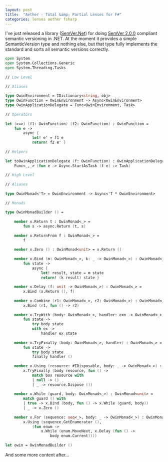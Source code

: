 ```yaml
---
layout: post
title:  "Aether - Total &amp; Partial Lenses for F#"
categories: lenses aether fsharp
---
```


I've just released a library ([SemVer.Net][semver-nuget]) for doing [SemVer 2.0.0][semver] compliant semantic versioning in .NET. At the moment it provides a simple SemanticVersion type and nothing else, but that type fully implements the standard and sorts all semantic versions correctly.

```fsharp
open System
open System.Collections.Generic
open System.Threading.Tasks
 
// Low Level
 
// Aliases
 
type OwinEnvironment = IDictionary<string, obj>
type OwinFunction = OwinEnvironment -> Async<OwinEnvironment>
type OwinApplicationDelegate = Func<OwinEnvironment, Task>
 
// Operators
 
let (>=>) (f1: OwinFunction) (f2: OwinFunction) : OwinFunction =
    fun e ->
        async {
            let! e' = f1 e
            return! f2 e' }
 
// Helpers
 
let toOwinApplicationDelegate (f: OwinFunction) : OwinApplicationDelegate =
    Func<_,_> (fun e -> Async.StartAsTask (f e) :> Task)
 
// High Level
 
// Aliases
 
type OwinMonad<'T> = OwinEnvironment -> Async<'T * OwinEnvironment>
 
// Monads
 
type OwinMonadBuilder () =
 
    member x.Return t : OwinMonad<_> = 
        fun s -> async.Return (t, s)
 
    member x.ReturnFrom f : OwinMonad<_> = 
        f
 
    member x.Zero () : OwinMonad<unit> = x.Return ()
 
    member x.Bind (m: OwinMonad<_>, k: _ -> OwinMonad<_>) : OwinMonad<_> =
        fun state -> 
            async {
                let! result, state = m state
                return! (k result) state }
 
    member x.Delay (f: unit -> OwinMonad<_>) : OwinMonad<_> = 
        x.Bind (x.Return (), f)
 
    member x.Combine (r1: OwinMonad<_>, r2: OwinMonad<_>) : OwinMonad<_> = 
        x.Bind (r1, fun () -> r2)
 
    member x.TryWith (body: OwinMonad<_>, handler: exn -> OwinMonad<_>) : OwinMonad<_> =
        fun state -> 
            try body state 
            with ex -> 
                handler ex state
 
    member x.TryFinally (body: OwinMonad<_>, handler) : OwinMonad<_> =
        fun state -> 
            try body state 
            finally handler ()
 
    member x.Using (resource: #IDisposable, body: _ -> OwinMonad<_>) : OwinMonad<_> =
        x.TryFinally (body resource, fun () ->
            match box resource with
            | null -> ()
            | _ -> resource.Dispose ())
 
    member x.While (guard, body: OwinMonad<_>) : OwinMonad<unit> =
        match guard () with
        | true -> x.Bind (body, fun () -> x.While (guard, body))
        | _ -> x.Zero ()
 
    member x.For (sequence: seq<_>, body: _ -> OwinMonad<_>) : OwinMonad<unit> =
        x.Using (sequence.GetEnumerator (),
            (fun enum ->
                x.While (enum.MoveNext, x.Delay (fun () ->
                    body enum.Current))))
 
let owin = OwinMonadBuilder ()
```

And some more content after...

[fparsec]: http://www.quanttec.com/fparsec/
[semver]: http://semver.org/spec/v2.0.0.html
[semver-nuget]: https://www.nuget.org/packages/SemVer.Net
[semver-github]: https://github.com/xyncro/semver.net

